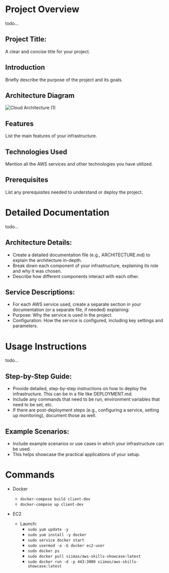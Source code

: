 # Project Overview

todo...

## Project Title: 
A clear and concise title for your project.

## Introduction
Briefly describe the purpose of the project and its goals.

## Architecture Diagram

![Cloud Architecture (1)](https://github.com/Siimas/AWS-WebApp-Showcase/assets/61023827/5c49d3ca-feb5-43f4-af05-b5d5f1fec332)

## Features
List the main features of your infrastructure.

## Technologies Used
Mention all the AWS services and other technologies you have utilized.

## Prerequisites
List any prerequisites needed to understand or deploy the project.

# Detailed Documentation

todo...

## Architecture Details:
- Create a detailed documentation file (e.g., ARCHITECTURE.md) to explain the architecture in-depth.
- Break down each component of your infrastructure, explaining its role and why it was chosen.
- Describe how different components interact with each other.

## Service Descriptions:
- For each AWS service used, create a separate section in your documentation (or a separate file, if needed) explaining:
- Purpose: Why the service is used in the project.
- Configuration: How the service is configured, including key settings and parameters.

# Usage Instructions

todo...

## Step-by-Step Guide:
- Provide detailed, step-by-step instructions on how to deploy the infrastructure. This can be in a file like DEPLOYMENT.md.
- Include any commands that need to be run, environment variables that need to be set, etc.
- If there are post-deployment steps (e.g., configuring a service, setting up monitoring), document those as well.

## Example Scenarios:
- Include example scenarios or use cases in which your infrastructure can be used.
- This helps showcase the practical applications of your setup.

# Commands
- Docker
  - ```docker-compose build client-dev```
  - ```docker-compose up client-dev```

- EC2
  - Launch:
    - ```sudo yum update -y```
    - ```sudo yum install -y docker```
    - ```sudo service docker start```
    - ```sudo usermod -a -G docker ec2-user```
    - ```sudo docker ps```
    - ```sudo docker pull siimas/aws-skills-showcase:latest```
    - ```sudo docker run -d -p 443:3000 siimas/aws-skills-showcase:latest```